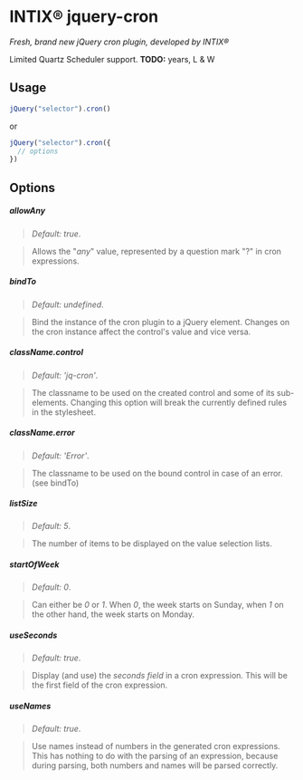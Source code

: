 # INTIX® jquery-cron
_Fresh, brand new jQuery cron plugin, developed by INTIX®_


Limited Quartz Scheduler support.
**TODO:** years, L & W

## Usage
```javascript
jQuery("selector").cron()
```
or
```javascript
jQuery("selector").cron({
  // options
})
```


## Options
##### allowAny
> _Default: true_.

> Allows the "_any_" value, represented by a question mark "?" in cron expressions.

##### bindTo
> _Default: undefined_.

> Bind the instance of the cron plugin to a jQuery element. Changes on the cron instance affect the control's value and vice versa.

##### className.control
> _Default: 'jq-cron'_.

> The classname to be used on the created control and some of its sub-elements. Changing this option will break the currently defined rules in the stylesheet.

##### className.error
> _Default: 'Error'_.

> The classname to be used on the bound control in case of an error. (see bindTo)

##### listSize
> _Default: 5_.

> The number of items to be displayed on the value selection lists.

##### startOfWeek
> _Default: 0_.

> Can either be _0_ or _1_. When _0_, the week starts on Sunday, when _1_ on the other hand, the week starts on Monday.

##### useSeconds
> _Default: true_.

> Display (and use) the _seconds field_ in a cron expression. This will be the first field of the cron expression.

##### useNames
> _Default: true_.

> Use names instead of numbers in the generated cron expressions. This has nothing to do with the parsing of an expression, because during parsing, both numbers and names will be parsed correctly.

